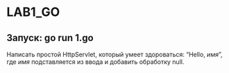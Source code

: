 # LAB1_GO

## Запуск: go run 1.go

Написать простой HttpServlet, который умеет здороваться: “Hello, *имя*”, где *имя* подставляется из ввода и добавить обработку null.
